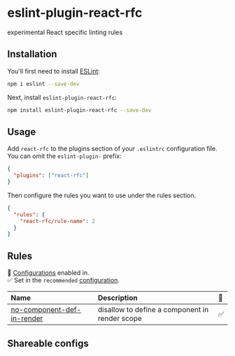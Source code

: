 # eslint-plugin-react-rfc

experimental React specific linting rules

## Installation

You'll first need to install [ESLint](https://eslint.org/):

```sh
npm i eslint --save-dev
```

Next, install `eslint-plugin-react-rfc`:

```sh
npm install eslint-plugin-react-rfc --save-dev
```

## Usage

Add `react-rfc` to the plugins section of your `.eslintrc` configuration file. You can omit the `eslint-plugin-` prefix:

```json
{
  "plugins": ["react-rfc"]
}
```

Then configure the rules you want to use under the rules section.

```json
{
  "rules": {
    "react-rfc/rule-name": 2
  }
}
```

## Rules

<!-- begin auto-generated rules list -->

💼 [Configurations](https://github.com/xgbuils/eslint-plugin-react-rfc/#shareable-configs) enabled in.\
✅ Set in the `recommended` [configuration](https://github.com/xgbuils/eslint-plugin-react-rfc/#shareable-configs).

| Name                                                                   | Description                                    | 💼  |
| :--------------------------------------------------------------------- | :--------------------------------------------- | :-- |
| [no-component-def-in-render](docs/rules/no-component-def-in-render.md) | disallow to define a component in render scope | ✅  |

<!-- end auto-generated rules list -->

## Shareable configs
